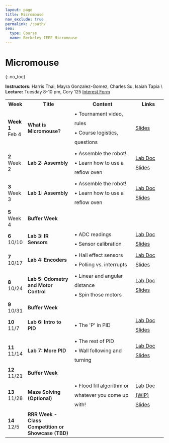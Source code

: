 ```yaml
---
layout: page
title: Micromouse
nav_exclude: true
permalink: /:path/
seo:
  type: Course
  name: Berkeley IEEE Micromouse
---
```


# Micromouse
{:.no_toc}

**Instructors:** Harris Thai, Mayra Gonzalez-Gomez, Charles Su, Isaiah Tapia \ **Lecture:** Tuesday 8-10 pm, Cory 125
<a href="http://berkie.ee/sp25micromouse" >Interest Form </a> 
<table id="timeline">
    <tbody><tr>
      <th style="width: 10%;">Week</th>
      <th style="width: 30%;">Title</th> 
      <th style="width: 40%;">Content</th>
      <th style="width: 20%;">Links</th>
    </tr>
<tr>
    <td>
        <strong>Week 1</strong> <br> 
        Feb 4
    </td>
    <td style="font-weight: 600;">
        What is Micromouse?
    </td>
    <td style="text-align: left; line-height: 30px;">
        • Tournament video, rules <br>
        • Course logistics, questions
    </td>
    <td style="line-height: 30px;">
        <a href="https://docs.google.com/presentation/d/1gJnixQioN_VyH6VOH1Nwk5fqtdwXVPTHxKBn6rzwM_A/edit?usp=share_link&amp;ref=ieee.berkeley.edu">Slides</a> <br>  
    </td>
</tr>
<tr>
    <td>
        <strong>2</strong> <br> 
         Week 2
    </td>
    <td style="font-weight: 600;">
        Lab 2: Assembly
    </td>
    <td style="text-align: left; line-height: 30px;">
        • Assemble the robot!<br>
        • Learn how to use a reflow oven
    </td>
    <td style="line-height: 30px;">
        <a href="https://github.com/MrCroesus/MMv3/blob/main/docs/lab2.md?ref=ieee.berkeley.edu">Lab Doc</a> <br>
        <a href="https://docs.google.com/presentation/d/1qUoxUR3oLaEH-5uWJt1VJwIPnZ5mS8ZGERFUPO4T2o0/edit?usp=share_link&amp;ref=ieee.berkeley.edu">Slides</a> <br>
    </td>
</tr>
<tr>
    <td>
        <strong>3</strong> <br> 
        Week 3
    </td>
    <td style="font-weight: 600;">
        Lab 1: Assembly
    </td>
    <td style="text-align: left; line-height: 30px;">
        • Assemble the robot!<br>
        • Learn how to use a reflow oven
    </td>
    <td style="line-height: 30px;">
        <a href="https://github.com/MrCroesus/MMv3/blob/main/docs/lab2.md?ref=ieee.berkeley.edu">Lab Doc</a> <br>
        <a href="https://docs.google.com/presentation/d/1qUoxUR3oLaEH-5uWJt1VJwIPnZ5mS8ZGERFUPO4T2o0/edit?usp=share_link&amp;ref=ieee.berkeley.edu">Slides</a> <br>
    </td>
</tr>
<tr>
    <td>
        <strong>5</strong> <br> 
        Week 4
    </td>
    <td style="font-weight: 600;">
        Buffer Week
    </td>
    <td style="text-align: left; line-height: 30px;">
    </td>
    <td style="line-height: 30px;">
    </td>
</tr>
<tr>
    <td>
        <strong>6</strong> <br> 
        10/10
    </td>
    <td style="font-weight: 600;">
        Lab 3: IR Sensors
    </td>
    <td style="text-align: left; line-height: 30px;">
        • ADC readings <br>
        • Sensor calibration
    </td>
    <td style="line-height: 30px;">
        <a href="https://github.com/MrCroesus/MMv3/blob/main/docs/lab4.md?ref=ieee.berkeley.edu">Lab Doc</a> <br>
        <a href="https://docs.google.com/presentation/d/1QOgGj94Qtc-vojikXCFax0h_ZkgVO9A7CP_z_T9e9Ro/edit?usp=share_link&amp;ref=ieee.berkeley.edu">Slides</a> <br>
    </td>
</tr>
<tr>
    <td>
        <strong>7</strong> <br> 
        10/17
    </td>
    <td style="font-weight: 600;">
        Lab 4: Encoders
    </td>
    <td style="text-align: left; line-height: 30px;">
        • Hall effect sensors<br>
        • Polling vs. interrupts
    </td>
    <td style="line-height: 30px;">
        <a href="https://github.com/MrCroesus/MMv3/blob/main/docs/lab3.md?ref=ieee.berkeley.edu">Lab Doc</a> <br>
        <a href="https://docs.google.com/presentation/d/1r0fS3DSqBNB3IV06WsX_8IgtdZjKdJZsppUzETfNgyo/edit?usp=share_link&amp;ref=ieee.berkeley.edu">Slides</a> <br>
    </td>
</tr>

<tr>
    <td>
        <strong>8</strong> <br> 
        10/24
    </td>
    <td style="font-weight: 600;">
        Lab 5: Odometry and Motor Control
    </td>
    <td style="text-align: left; line-height: 30px;">
        • Linear and angular distance <br>
        • Spin those motors
    </td>
    <td style="line-height: 30px;">
        <a href="https://github.com/MrCroesus/MMv3/blob/main/docs/lab5.md?ref=ieee.berkeley.edu">Lab Doc</a> <br>
        <a href="https://docs.google.com/presentation/d/1oyLvJ8mhk3Txk2j1oAR9Ba-Zz2W-EWSmVx5LIjGz39c/edit?usp=share_link&amp;ref=ieee.berkeley.edu">Slides</a> <br>
    </td>
</tr>
<tr>
    <td>
        <strong>9</strong> <br> 
        10/31
    </td>
    <td style="font-weight: 600;">
        Buffer Week
    </td>
    <td style="text-align: left; line-height: 30px;">
    </td>
    <td style="line-height: 30px;">
    </td>
</tr>
<tr>
    <td>
        <strong>10</strong> <br> 
        11/7
    </td>
    <td style="font-weight: 600;">
        Lab 6: Intro to PID
    </td>
    <td style="text-align: left; line-height: 30px;">
        • The 'P' in PID
    </td>
    <td style="line-height: 30px;">
        <a href="https://github.com/MrCroesus/MMv3/blob/main/docs/lab6.md?ref=ieee.berkeley.edu">Lab Doc</a> <br>
        <a href="https://docs.google.com/presentation/d/1KuNfeeo2v7WIGFu0v3bOEg7Awjb6QloYmIUsKLJktyA/edit?usp=share_link&amp;ref=ieee.berkeley.edu">Slides</a> <br>
    </td>
</tr>
<tr>
    <td>
        <strong>11</strong> <br> 
        11/14
    </td>
    <td style="font-weight: 600;">
        Lab 7: More PID
    </td>
    <td style="text-align: left; line-height: 30px;">
        • The rest of PID <br>
        • Wall following and turning
    </td>
    <td style="line-height: 30px;">
        <a href="https://github.com/MrCroesus/MMv3/blob/main/docs/lab7.md?ref=ieee.berkeley.edu">Lab Doc</a> <br>
        <a href="https://docs.google.com/presentation/d/1KuNfeeo2v7WIGFu0v3bOEg7Awjb6QloYmIUsKLJktyA/edit?usp=share_link&amp;ref=ieee.berkeley.edu">Slides</a> <br>
    </td>
</tr>
<tr>
    <td>
        <strong>12</strong> <br> 
        11/21
    </td>
    <td style="font-weight: 600;">
        Buffer Week 
    </td>
    <td style="text-align: left; line-height: 30px;">
    </td>
    <td style="line-height: 30px;">
    </td>
</tr>
<tr>
    <td>
        <strong>13</strong> <br> 
        11/28
    </td>
    <td style="font-weight: 600;">
        Maze Solving (Optional)
    </td>
    <td style="text-align: left; line-height: 30px;">
        • Flood fill algorithm or whatever you come up with!
    </td>
    <td style="line-height: 30px;">
        <a href="https://github.com/MrCroesus/MMv3/blob/main/docs/lab8.md?ref=ieee.berkeley.edu">Lab Doc (WIP)</a> <br>
        <a href="https://docs.google.com/presentation/d/1kpQOKmRSZPqaVDt8x-6KocQmcwZ5cRTsnoYlqbYguBQ/edit?usp=share_link&amp;ref=ieee.berkeley.edu">Slides</a> <br>
    </td>
</tr>
<tr>
    <td>
        <strong>14</strong> <br> 
        12/5
    </td>
    <td style="font-weight: 600;">
        RRR Week - Class Competition or Showcase (TBD)
    </td>
    <td style="text-align: left; line-height: 30px;">
    </td>
    <td style="line-height: 30px;">
    </td>
</tr>
</tbody></table>